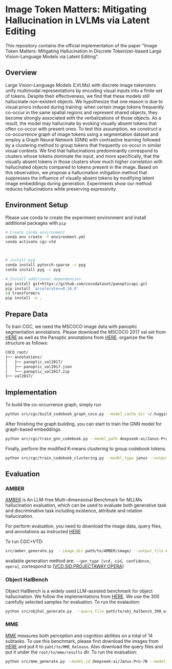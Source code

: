 # Image Token Matters: Mitigating Hallucination in LVLMs via Latent Editing

This repository contains the official implementation of the paper "Image Token Matters: Mitigating Hallucination in Discrete Tokenizer-based Large Vision-Language Models via Latent Editing".

## Overview
Large Vision-Language Models (LVLMs) with discrete image tokenizers unify multimodal representations by encoding visual inputs into a finite set of tokens. Despite their effectiveness, we find that these models still hallucinate non-existent objects. We hypothesize that one reason is due to visual priors induced during training: when certain image tokens frequently co-occur in the same spatial regions and represent shared objects, they become strongly associated with the verbalizations of those objects. As a result, the model may hallucinate by evoking visually absent tokens that often co-occur with present ones. To test this assumption, we construct a co-occurrence graph of image tokens using a segmentation dataset and employ a Graph Neural Network (GNN) with contrastive learning followed by a clustering method to group tokens that frequently co-occur in similar visual contexts. We find that hallucinations predominantly correspond to clusters whose tokens dominate the input, and more specifically, that the visually absent tokens in those clusters show much higher correlation with hallucinated objects compared to tokens present in the image. Based on this observation, we propose a hallucination mitigation method that suppresses the influence of visually absent tokens by modifying latent image embeddings during generation. Experiments show our method reduces hallucinations while preserving expressivity.
## Environment Setup

Please use conda to create the experiment environment and install additional packages with `pip`

```bash
# Create conda environment
conda env create -f environment.yml
conda activate cgc-vtd



# install pyg
conda install pytorch-sparse -c pyg
conda install pyg -c pyg

# Install additional dependencies
pip install git+https://github.com/cocodataset/panopticapi.git
pip install 'accelerate>=0.26.0'
cd transformers
pip install -e .
```

## Prepare Data
To train CGC, we need the MSCOCO image data with panoptic segmentation annotations. Please download the MSCOCO 2017 val set from [HERE](http://images.cocodataset.org/zips/val2017.zip) as well as the Panoptic annotations from [HERE](http://images.cocodataset.org/annotations/panoptic_annotations_trainval2017.zip).
organize the file structure as follows:
```bash
COCO_root/
├── annotations/
│   ├── panoptic_val2017/
│   ├── panoptic_val2017.json
│   └── panoptic_val2017.zip
├── val2017/
```
## Implementation
To build the co-occurrence graph, simply run 
```bash
python src/cgc/build_codebook_graph_coco.py --model_cache_dir ~/.huggingface --coco_root COCO_root --save_dir path/to/save/graph --model_path deepseek-ai/Janus-Pro-7B --model_type janus 
```

After finishing the graph building, you can start to train the GNN model for graph-based embeddings.
```bash
python arc/cgc/train_gnn_codebook.py --model_path deepseek-ai/Janus-Pro-7B --model_type janus --graph_data_dir path/to/save/graph --save_dir path/to/save/GNN/parameters --hidden_dim GNN_dimension --output_dim output_dimension --num_layers number_of_GNN_layer 
```
Finally, perform the modified K-means clustering to group codebook tokens.
```bash
python src/cgc/train_codebook_clustering.py --model_type janus --output_dir clustering/dir/path  --model_path deepseek-ai/Janus-Pro-7B --n_clusters number_of_total_clusters --cache_dir ~/.huggingface --balanced --gnn_model_path  path/to/save/GNN/parameters
```
## Evaluation
### AMBER
[AMBER](https://github.com/junyangwang0410/AMBER) is An LLM-free Multi-dimensional Benchmark for MLLMs hallucination evaluation, which can be used to evaluate both generative task and discriminative task including existence, attribute and relation hallucination.

For perform evaluation, you need to download the image data, query files, and annotations as instructed [HERE](https://github.com/junyangwang0410/AMBER)

To run CGC+VTD:
```bash
src/amber_generate.py  --image_dir path/to/AMBER/image/ --output_file output/path/amber.json --gen_type gnn --cluster_results_path clustering/dir/path/clustering_results.pkl --model_cache_dir ~/.huggingface --model_type janus --model_id deepseek-ai/Janus-Pro-7B --find_non_input_indices --weight editing_weight --layer editing_layer --num_clusters number_of_dominant_clusters
```

available generation method are: `--gen_type [vcd, sid, confidence, opera]`, correspond to [[VCD](https://github.com/DAMO-NLP-SG/VCD),[SID](https://github.com/huofushuo/SID),[PROJECTAWAY](https://github.com/nickjiang2378/vl-interp/tree/main),[OPERA](https://github.com/shikiw/OPERA)]

### Object HalBench
Object HalBench is a widely used LLM-assisted benchmark for object hallucination. We follow the implementations from [HERE](https://github.com/RLHF-V/RLAIF-V). We use the 300 carefully selected samples for evaluation.
To run the evalaution:
```bash
python src/objhal_generate.py  --query_file path/to/obj_halbench_300_with_image.jsonl --image_dir path/to/coco2014/images/val2014 --model_type janus --model_id deepseek-ai/Janus-Pro-7B --answers_file path/to/answer/file  --gen_type gnn --cluster_results_path clustering/dir/path/clustering_results.pkl --weight edit_weight --layer editing_layer --find_non_input_indices --model_cache_dir ~/.huggingface --num_clusters number_of_dominant_clusters
```
### MME
[MME]([https://github.com/BradyFU/Awesome-Multimodal-Large-Language-Models/tree/Evaluation/tools](https://github.com/BradyFU/Awesome-Multimodal-Large-Language-Models/tree/Evaluation)) measures both perception and cognition abilities on a total of 14 subtasks. To use this benchmark, please first download the images from [HERE](https://huggingface.co/datasets/lmms-lab/MME) and put it to `paht/to/MME_Release`. Also download the query files and put it under the `root/to/mme/results` dir. To run the evaluation:
```bash
python src/mme_generate.py --model_id deepseek-ai/Janus-Pro-7B --model_type janus --image_dir path/to/MME_Release --operation subtract  --root_dir root/to/mme/results --gen_type gnn --cluster_results_path clustering/dir/path/clustering_results.pkl --model_cache_dir ~/.huggingface  --find_non_input_indices --weight edit_weight --layer editing_layer --find_non_input_indices --model_cache_dir ~/.huggingface --num_clusters number_of_dominant_clusters
```
